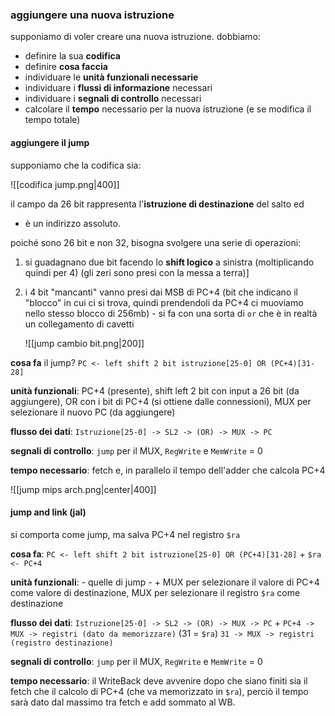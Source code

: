 ### aggiungere una nuova istruzione
supponiamo di voler creare una nuova istruzione.
dobbiamo:
- definire la sua **codifica**
- definire **cosa faccia**
- individuare le **unità funzionali necessarie**
- individuare i **flussi di informazione** necessari
- individuare i **segnali di controllo** necessari
- calcolare il **tempo** necessario per la nuova istruzione (e se modifica il tempo totale)

#### aggiungere il jump
supponiamo che la codifica sia:
 
![[codifica jump.png|400]]

il campo da 26 bit rappresenta l'**istruzione di destinazione** del salto ed
- è un indirizzo assoluto.

poiché sono 26 bit e non 32, bisogna svolgere una serie di operazioni:
1) si guadagnano due bit facendo lo **shift logico** a sinistra (moltiplicando quindi per 4) (gli zeri sono presi con la messa a terra)]
2) i 4 bit "mancanti" vanno presi dai MSB di PC+4 (bit che indicano il "blocco" in cui ci si trova, quindi prendendoli da PC+4 ci muoviamo nello stesso blocco di 256mb) - si fa con una sorta di `or` che è in realtà un collegamento di cavetti
 
	![[jump cambio bit.png|200]]

**cosa fa** il jump?
`PC <- left shift 2 bit istruzione[25-0] OR (PC+4)[31-28]`

**unità funzionali**: PC+4 (presente), shift left 2 bit con input a 26 bit (da aggiungere), OR con i bit di PC+4 (si ottiene dalle connessioni), MUX per selezionare il nuovo PC (da aggiungere)

**flusso dei dati**: `Istruzione[25-0] -> SL2 -> (OR) -> MUX -> PC`

**segnali di controllo**: `jump` per il MUX, `RegWrite` e `MemWrite` = 0

**tempo necessario**: fetch e, in parallelo il tempo dell'adder che calcola PC+4

![[jump mips arch.png|center|400]]

#### jump and link (jal)
si comporta come jump, ma salva PC+4 nel registro `$ra`

**cosa fa**: `PC <- left shift 2 bit istruzione[25-0] OR (PC+4)[31-28]` + `$ra <- PC+4`

**unità funzionali**: - quelle di jump -
\+ MUX per selezionare il valore di PC+4 come valore di destinazione, MUX per selezionare il registro `$ra` come destinazione

**flusso dei dati**: `Istruzione[25-0] -> SL2 -> (OR) -> MUX -> PC`
+
`PC+4 -> MUX -> registri (dato da memorizzare)`
(31 = `$ra`) `31 -> MUX -> registri (registro destinazione)`

**segnali di controllo**: `jump` per il MUX, `RegWrite` e `MemWrite` = 0

**tempo necessario**: il WriteBack deve avvenire dopo che siano finiti sia il fetch che il calcolo di PC+4 (che va memorizzato in `$ra`), perciò il tempo sarà dato dal massimo tra fetch e add sommato al WB.

